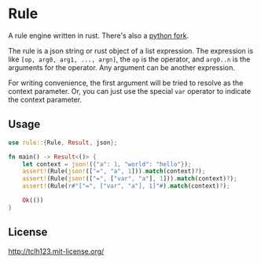 # Rule

A rule engine written in rust.
There's also a [python fork](https://github.com/tclh123/rule).

The rule is a json string or rust object of a list expression.
The expression is like `[op, arg0, arg1, ..., argn]`, the `op` is the operator,
and `arg0..n` is the arguments for the operator. Any argument can be another expression.

For writing convenience, the first argument will be tried to resolve as the context parameter.
Or, you can just use the special `var` operator to indicate the context parameter.

## Usage

```rust
use rule::{Rule, Result, json};

fn main() -> Result<()> {
    let context = json!({"a": 1, "world": "hello"});
    assert!(Rule(json!(["=", "a", 1])).match(context)?);
    assert!(Rule(json!(["=", ["var", "a"], 1])).match(context)?);
    assert!(Rule(r#"["=", ["var", "a"], 1]"#).match(context)?);

    Ok(())
}
```

## License

http://tclh123.mit-license.org/
